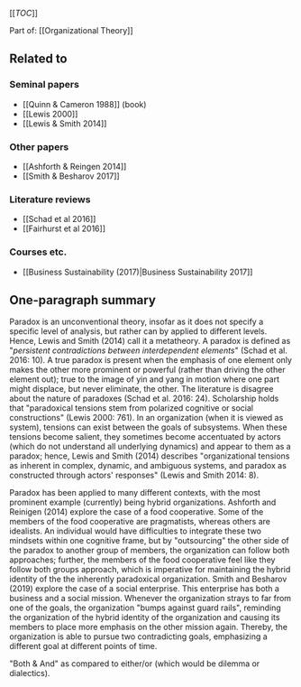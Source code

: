 [[_TOC_]]

Part of: [[Organizational Theory]]

## Related to

### Seminal papers
* [[Quinn & Cameron 1988]] (book)
* [[Lewis 2000]]
* [[Lewis & Smith 2014]]

### Other papers
* [[Ashforth & Reingen 2014]]
* [[Smith & Besharov 2017]]

### Literature reviews
* [[Schad et al 2016]]
* [[Fairhurst et al 2016]]

### Courses etc.
* [[Business Sustainability (2017)|Business Sustainability 2017]]

## One-paragraph summary
Paradox is an unconventional theory, insofar as it does not specify a specific level of analysis, but rather can by applied to different levels. Hence, Lewis and Smith (2014) call it a metatheory. A paradox is defined as "*persistent contradictions between interdependent elements*" (Schad et al. 2016: 10). A true paradox is present when the emphasis of one element only makes the other more prominent or powerful (rather than driving the other element out); true to the image of yin and yang in motion where one part might displace, but never eliminate, the other. The literature is disagree about the nature of paradoxes (Schad et al. 2016: 24). Scholarship holds that "paradoxical tensions stem from polarized cognitive or social constructions" (Lewis 2000: 761). In an organization (when it is viewed as system), tensions can exist between the goals of subsystems. When these tensions become salient, they sometimes become accentuated by actors (which do not understand all underlying dynamics) and appear to them as a paradox; hence, Lewis and Smith (2014) describes "organizational tensions as inherent in complex, dynamic, and ambiguous systems, and paradox as constructed through actors' responses" (Lewis and Smith 2014: 8).

Paradox has been applied to many different contexts, with the most prominent example (currently) being hybrid organizations. Ashforth and Reinigen (2014) explore the case of a food cooperative. Some of the members of the food cooperative are pragmatists, whereas others are idealists. An individual would have difficulties to integrate these two mindsets within one cognitive frame, but by "outsourcing" the other side of the paradox to another group of members, the organization can follow both approaches; further, the members of the food cooperative feel like they follow both groups approach, which is imperative for maintaining the hybrid identity of the the inherently paradoxical organization. Smith and Besharov (2019) explore the case of a social enterprise. This enterprise has both a business and a social mission. Whenever the organization strays to far from one of the goals, the organization "bumps against guard rails", reminding the organization of the hybrid identity of the organization and causing its members to place more emphasis on the other mission again. Thereby, the organization is able to pursue two contradicting goals, emphasizing a different goal at different points of time.

"Both & And" as compared to either/or (which would be dilemma or dialectics).
